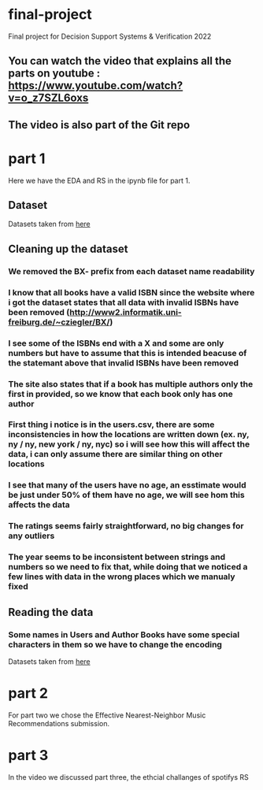 # final-project
Final project for Decision Support Systems &amp; Verification 2022

## You can watch the video that explains all the parts on youtube : https://www.youtube.com/watch?v=o_z7SZL6oxs
## The video is also part of the Git repo

# part 1

Here we have the EDA and RS in the ipynb file for part 1.

## Dataset
Datasets taken from [here](http://www2.informatik.uni-freiburg.de/~cziegler/BX/) 

## Cleaning up the dataset
### We removed the BX- prefix from each dataset name readability
### I know that all books have a valid ISBN since the website where i got the dataset states that all data with invalid ISBNs have been removed (http://www2.informatik.uni-freiburg.de/~cziegler/BX/)
### I see some of the ISBNs end with a X and some are only numbers but have to assume that this is intended beacuse of the statemant above that invalid ISBNs have been removed
### The site also states that if a book has multiple authors only the first in provided, so we know that each book only has one author
### First  thing i notice is in the users.csv, there are some inconsistencies in how the locations are written down (ex. ny, ny / ny, new york / ny, nyc) so i will see how this will affect the data, i can only assume there are similar thing on other locations
### I see that many of the users have no age, an esstimate would be just under 50% of them have no age, we will see hom this affects the data
### The ratings seems fairly straightforward, no big changes for any outliers
### The year seems to be inconsistent between strings and numbers so we need to fix that, while doing that we noticed a few lines with data in the wrong places which we manualy fixed

## Reading the data
### Some names in Users and Author Books have some special characters in them so we have to change the encoding
Datasets taken from [here](http://www2.informatik.uni-freiburg.de/~cziegler/BX/)

# part 2
For part two we chose the Effective Nearest-Neighbor Music Recommendations submission.

# part 3
In the video we discussed part three, the ethcial challanges of spotifys RS
